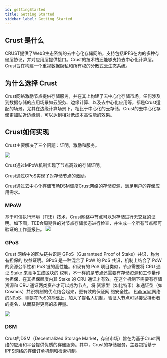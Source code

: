 ```yaml
---
id: gettingStarted
title: Getting Started
sidebar_label: Getting Started
---
```


## Crust 是什么
CRUST提供了Web3⽣态系统的去中⼼化存储⽹络，⽀持包括IPFS在内的多种存储层协议，并对应⽤层提供接⼝。Crust的技术栈还能够⽀持去中⼼化计算层。Crust旨在构建⼀个重视数据隐私和所有权的分散式云⽣态系统。

## 为什么选择 Crust
Crust网络激励节点提供存储服务，并在其上构建了去中心化存储市场。任何涉及到数据存储的应用场景如云服务、边缘计算、以及去中心化应用等，都是Crust适配的场景。尤其在边缘计算场景下，相比于中心化的云存储，Crust的去中心化存储更加贴近边缘侧，可以达到相对低成本高性能的效果。

## Crust如何实现

Crust主要解决了三个问题：证明，激励和服务。


![](https://crust-data.oss-cn-shanghai.aliyuncs.com/wiki/what_is_crust/arch.png)


Crust通过MPoW机制实现了节点高效的存储证明。

Crust通过GPoS实现了对存储节点的激励。

Crust通过去中心化存储市场DSM调度Crust网络的存储资源，满足用户的存储应用需求。

### MPoW
基于可信执行环境（TEE）技术，Crust网络中节点可以对存储进行无交互的证明。如下图，TEE会周期性的对节点存储状态进行检查，并生成一个所有节点都可验证的工作量报告。
![](https://crust-data.oss-cn-shanghai.aliyuncs.com/wiki/what_is_crust/mpow.png)

### GPoS

Crust 网络中的区块链共识是 GPoS（Guaranteed Proof of Stake）共识，称为有担保的
权益证明。GPoS 是一种混合了 PoW 的 PoS 共识，机制上结合了 PoW 的资源公平性和
PoS 链的高性能。和现有的 PoS 项目类似，节点需要将 CRU 通证 Stake 来竞争生成区块的
权利，不一样的是节点还需要有存储资源和工作量作为担保，在其担保额度内其 Stake 的
CRU 通证才有效。在这个机制下需要有存储资源和 CRU 通证两类资产才可以成为节点，将
资源型（如比特币）和通证型（如 Cosmos）共识机制的优点结合起来，更有效的保证网
络安全性。
[Polkadot](https://wiki.polkadot.network/docs/en/getting-started)网络的[NPoS](https://wiki.polkadot.network/docs/en/learn-consensus)，则是在PoS的基础上，加入了提名人机制。验证人节点可以接受持币者的提名，从而获得更高的质押量。

![](https://crust-data.oss-cn-shanghai.aliyuncs.com/wiki/general/gpos.png)



### DSM
Crust的DSM（Decentralized Storage Market，存储市场）旨在为基于Crust网络的应用和平台提供优质的存储服务。其中，Crust的存储服务，主要包括基于IPFS网络的存储订单机制和检索机制。
